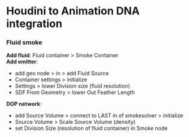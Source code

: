 # Houdini to Animation DNA integration

### Fluid smoke
**Add fluid**: Fluid container > Smoke Container  
**Add emitter**:
- add geo node > in > add Fluid Source
- Container settings > initialize
- Settings > lower Division size (fluid resolution) 
- SDF From Geometry > lower Out Feather Length  

**DOP network**:
- add Source Volume > connect to LAST in of smokesolver > initialize
- Source Volume > Scale Source Volume (density)
- set Division Size (resolution of fluid container) in Smoke node

